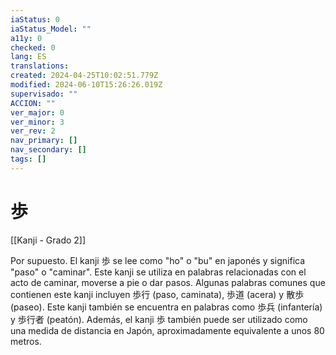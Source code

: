 ```yaml
---
iaStatus: 0
iaStatus_Model: ""
a11y: 0
checked: 0
lang: ES
translations: 
created: 2024-04-25T10:02:51.779Z
modified: 2024-06-10T15:26:26.019Z
supervisado: ""
ACCION: ""
ver_major: 0
ver_minor: 3
ver_rev: 2
nav_primary: []
nav_secondary: []
tags: []
---
```

# 歩

[[Kanji - Grado 2]]

Por supuesto. El kanji 歩 se lee como "ho" o "bu" en japonés y significa "paso" o "caminar". Este kanji se utiliza en palabras relacionadas con el acto de caminar, moverse a pie o dar pasos. Algunas palabras comunes que contienen este kanji incluyen 歩行 (paso, caminata), 歩道 (acera) y 散歩 (paseo). Este kanji también se encuentra en palabras como 歩兵 (infantería) y 歩行者 (peatón). Además, el kanji 歩 también puede ser utilizado como una medida de distancia en Japón, aproximadamente equivalente a unos 80 metros.
